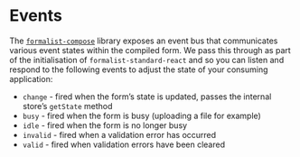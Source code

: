 # Events

The [`formalist-compose`](http://github.com/icelab/formalist-compose) library exposes an event bus that communicates various event states within the compiled form. We pass this through as part of the initialisation of `formalist-standard-react` and so you can listen and respond to the following events to adjust the state of your consuming application:

* `change` - fired when the form’s state is updated, passes the internal store’s `getState` method
* `busy` - fired when the form is busy (uploading a file for example)
* `idle` - fired when the form is no longer busy
* `invalid` - fired when a validation error has occurred
* `valid` - fired when validation errors have been cleared